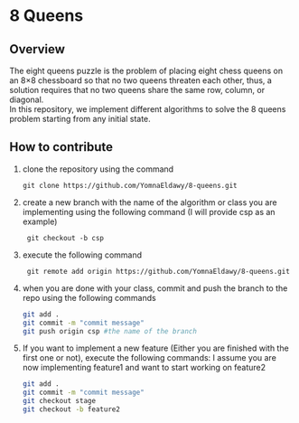 # 8 Queens

## Overview
The eight queens puzzle is the problem of placing eight chess queens on an 8×8 chessboard
so that no two queens threaten each other, thus, a solution requires that no two queens
share the same row, column, or diagonal. <br>
In this repository, we implement different algorithms to solve the 8 queens problem starting from any initial state.
## How to contribute
1. clone the repository using the command 

    ```git clone https://github.com/YomnaEldawy/8-queens.git```
2. create a new branch with the name of the algorithm or class you are implementing using the following command (I will provide csp as an example)

    ``` git checkout -b csp```
3. execute the following command

    ``` git remote add origin https://github.com/YomnaEldawy/8-queens.git```
4. when you are done with your class, commit and push the branch to the repo using the following commands

    ```bash
    git add .
    git commit -m "commit message"
    git push origin csp #the name of the branch
    ```
5. If you want to implement a new feature (Either you are finished with the first one or not), execute the following commands: I assume you are now implementing feature1 and want to start working on feature2

    ```bash
    git add .
    git commit -m "commit message"
    git checkout stage
    git checkout -b feature2
    ```
    

